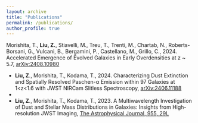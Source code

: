 ```yaml
---
layout: archive
title: "Publications"
permalink: /publications/
author_profile: true
---
```

Morishita, T., **Liu, Z.**, Stiavelli, M., Treu, T., Trenti, M., Chartab, N., Roberts-Borsani, G., Vulcani, B., Bergamini, P., Castellano, M., Grillo, C., 2024. Accelerated Emergence of Evolved Galaxies in Early Overdensities at z ~ 5.7, [arXiv:2408.10980](https://arxiv.org/abs/2408.10980) 

* **Liu, Z**., Morishita, T., Kodama, T., 2024. Characterizing Dust Extinction and Spatially Resolved Paschen-α Emission within 97 Galaxies at 1<z<1.6 with JWST NIRCam Slitless Spectroscopy,  [arXiv:2406.11188](https://arxiv.org/abs/2406.11188)
* 
* **Liu, Z**., Morishita, T., Kodama, T., 2023. A Multiwavelength Investigation of Dust and Stellar Mass Distributions in Galaxies: Insights from High-resolution JWST Imaging, [The Astrophysical Journal, 955, 29L](https://ui.adsabs.harvard.edu/abs/2023ApJ...955...29L/abstract)
